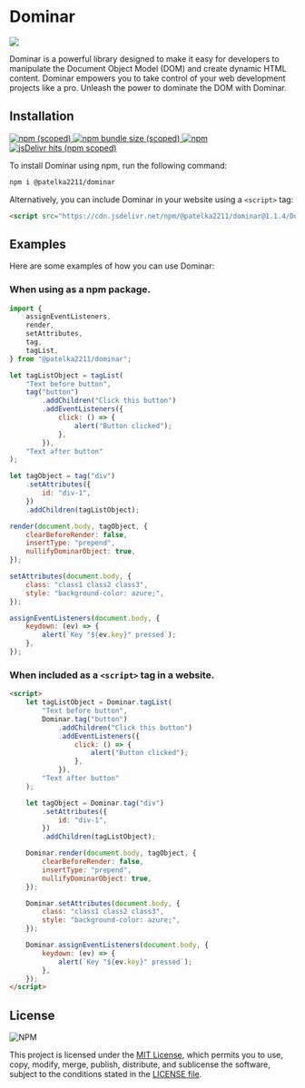 # Dominar

[![](https://cdn.jsdelivr.net/gh/patelka2211/dominar@master/website-stuff/media/poster.png)](https://www.npmjs.com/package/@patelka2211/dominar)

Dominar is a powerful library designed to make it easy for developers to manipulate the Document Object Model (DOM) and create dynamic HTML content. Dominar empowers you to take control of your web development projects like a pro. Unleash the power to dominate the DOM with Dominar.

## Installation

[
![npm (scoped)](https://img.shields.io/npm/v/@patelka2211/dominar)
![npm bundle size (scoped)](https://img.shields.io/bundlephobia/min/@patelka2211/dominar)
![npm](https://img.shields.io/npm/dm/@patelka2211/dominar)
![jsDelivr hits (npm scoped)](https://img.shields.io/jsdelivr/npm/hm/@patelka2211/dominar)
](https://www.npmjs.com/package/@patelka2211/dominar)

To install Dominar using npm, run the following command:

```sh
npm i @patelka2211/dominar
```

Alternatively, you can include Dominar in your website using a `<script>` tag:

```html
<script src="https://cdn.jsdelivr.net/npm/@patelka2211/dominar@1.1.4/Dominar.iife.js"></script>
```

## Examples

Here are some examples of how you can use Dominar:

### When using as a npm package.

```js
import {
    assignEventListeners,
    render,
    setAttributes,
    tag,
    tagList,
} from "@patelka2211/dominar";

let tagListObject = tagList(
    "Text before button",
    tag("button")
        .addChildren("Click this button")
        .addEventListeners({
            click: () => {
                alert("Button clicked");
            },
        }),
    "Text after button"
);

let tagObject = tag("div")
    .setAttributes({
        id: "div-1",
    })
    .addChildren(tagListObject);

render(document.body, tagObject, {
    clearBeforeRender: false,
    insertType: "prepend",
    nullifyDominarObject: true,
});

setAttributes(document.body, {
    class: "class1 class2 class3",
    style: "background-color: azure;",
});

assignEventListeners(document.body, {
    keydown: (ev) => {
        alert(`Key "${ev.key}" pressed`);
    },
});
```

### When included as a `<script>` tag in a website.

```html
<script>
    let tagListObject = Dominar.tagList(
        "Text before button",
        Dominar.tag("button")
            .addChildren("Click this button")
            .addEventListeners({
                click: () => {
                    alert("Button clicked");
                },
            }),
        "Text after button"
    );

    let tagObject = Dominar.tag("div")
        .setAttributes({
            id: "div-1",
        })
        .addChildren(tagListObject);

    Dominar.render(document.body, tagObject, {
        clearBeforeRender: false,
        insertType: "prepend",
        nullifyDominarObject: true,
    });

    Dominar.setAttributes(document.body, {
        class: "class1 class2 class3",
        style: "background-color: azure;",
    });

    Dominar.assignEventListeners(document.body, {
        keydown: (ev) => {
            alert(`Key "${ev.key}" pressed`);
        },
    });
</script>
```

## License

![NPM](https://img.shields.io/npm/l/@patelka2211/dominar)

This project is licensed under the [MIT License](./LICENSE), which permits you to use, copy, modify, merge, publish, distribute, and sublicense the software, subject to the conditions stated in the [LICENSE file](./LICENSE).
